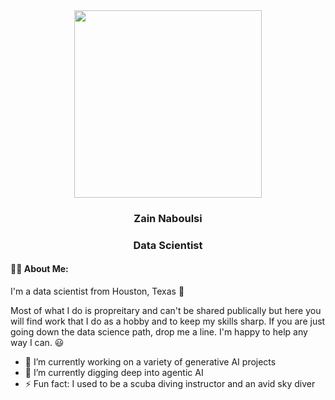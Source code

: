 <div id="header" align="center">
<img src="https://media.giphy.com/media/XbIoQQuFfFIirDn4A0/giphy.gif" width="300" />
</div>

<div id="header" align="center">
  
### Zain Naboulsi  

### Data Scientist  
</div>


####  :man_technologist: About Me:  
I'm a data scientist from Houston, Texas 🤠  

Most of what I do is propreitary and can't be shared publically but here you will find work that I do as a hobby and to keep my skills sharp. If you are just going down the data science path, drop me a line. I'm happy to help any way I can. 😃

- 🔭 I’m currently working on a variety of generative AI projects
- 🌱 I’m currently digging deep into agentic AI
- ⚡ Fun fact: I used to be a scuba diving instructor and an avid sky diver
